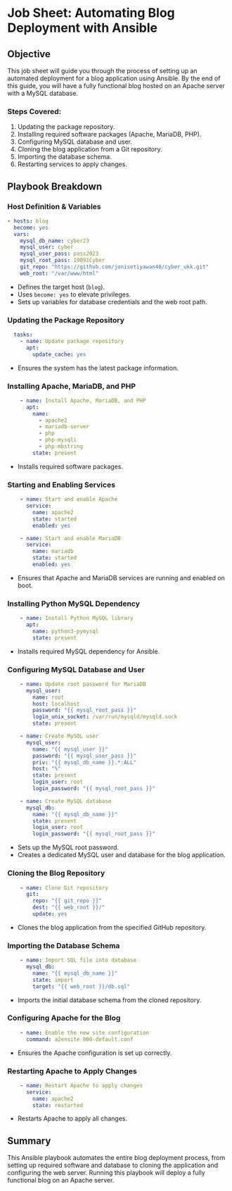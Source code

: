 # Job Sheet: Automating Blog Deployment with Ansible

## Objective
This job sheet will guide you through the process of setting up an automated deployment for a blog application using Ansible. By the end of this guide, you will have a fully functional blog hosted on an Apache server with a MySQL database.

### Steps Covered:
1. Updating the package repository.
2. Installing required software packages (Apache, MariaDB, PHP).
3. Configuring MySQL database and user.
4. Cloning the blog application from a Git repository.
5. Importing the database schema.
6. Restarting services to apply changes.

## Playbook Breakdown

### Host Definition & Variables
```yaml
- hosts: blog
  become: yes
  vars:
    mysql_db_name: cyber23
    mysql_user: cyber
    mysql_user_pass: pass2023
    mysql_root_pass: 19091Cyber
    git_repo: "https://github.com/jonisetiyawan48/cyber_ukk.git"
    web_root: "/var/www/html"
```
- Defines the target host (`blog`).
- Uses `become: yes` to elevate privileges.
- Sets up variables for database credentials and the web root path.

### Updating the Package Repository
```yaml
  tasks:
    - name: Update package repository
      apt:
        update_cache: yes
```
- Ensures the system has the latest package information.

### Installing Apache, MariaDB, and PHP
```yaml
    - name: Install Apache, MariaDB, and PHP
      apt:
        name:
          - apache2
          - mariadb-server
          - php
          - php-mysqli
          - php-mbstring
        state: present
```
- Installs required software packages.

### Starting and Enabling Services
```yaml
    - name: Start and enable Apache
      service:
        name: apache2
        state: started
        enabled: yes
```
```yaml
    - name: Start and enable MariaDB
      service:
        name: mariadb
        state: started
        enabled: yes
```
- Ensures that Apache and MariaDB services are running and enabled on boot.

### Installing Python MySQL Dependency
```yaml
    - name: Install Python MySQL library
      apt:
        name: python3-pymysql
        state: present
```
- Installs required MySQL dependency for Ansible.

### Configuring MySQL Database and User
```yaml
    - name: Update root password for MariaDB
      mysql_user:
        name: root
        host: localhost
        password: "{{ mysql_root_pass }}"
        login_unix_socket: /var/run/mysqld/mysqld.sock
        state: present
```
```yaml
    - name: Create MySQL user
      mysql_user:
        name: "{{ mysql_user }}"
        password: "{{ mysql_user_pass }}"
        priv: "{{ mysql_db_name }}.*:ALL"
        host: "%"
        state: present
        login_user: root
        login_password: "{{ mysql_root_pass }}"
```
```yaml
    - name: Create MySQL database
      mysql_db:
        name: "{{ mysql_db_name }}"
        state: present
        login_user: root
        login_password: "{{ mysql_root_pass }}"
```
- Sets up the MySQL root password.
- Creates a dedicated MySQL user and database for the blog application.

### Cloning the Blog Repository
```yaml
    - name: Clone Git repository
      git:
        repo: "{{ git_repo }}"
        dest: "{{ web_root }}/"
        update: yes
```
- Clones the blog application from the specified GitHub repository.

### Importing the Database Schema
```yaml
    - name: Import SQL file into database
      mysql_db:
        name: "{{ mysql_db_name }}"
        state: import
        target: "{{ web_root }}/db.sql"
```
- Imports the initial database schema from the cloned repository.

### Configuring Apache for the Blog
```yaml
    - name: Enable the new site configuration
      command: a2ensite 000-default.conf
```
- Ensures the Apache configuration is set up correctly.

### Restarting Apache to Apply Changes
```yaml
    - name: Restart Apache to apply changes
      service:
        name: apache2
        state: restarted
```
- Restarts Apache to apply all changes.

## Summary
This Ansible playbook automates the entire blog deployment process, from setting up required software and database to cloning the application and configuring the web server. Running this playbook will deploy a fully functional blog on an Apache server.

